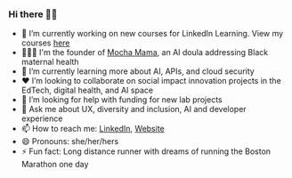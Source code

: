 ### Hi there 👋🏾

- 🔭 I’m currently working on new courses for LinkedIn Learning. View my courses [here](https://www.linkedin.com/learning/instructors/shanae-chapman)
- 👩🏾‍🍼 I'm the founder of [Mocha Mama](https://chatgpt.com/g/g-iDmVvnRln-mocha-mama), an AI doula addressing Black maternal health
- 🌱 I’m currently learning more about AI, APIs, and cloud security
- ❤️ I’m looking to collaborate on social impact innovation projects in the EdTech, digital health, and AI space
- 🤔 I’m looking for help with funding for new lab projects 
- 💬 Ask me about UX, diversity and inclusion, AI and developer experience
- 📫 How to reach me: [LinkedIn](https://www.linkedin.com/in/shanaechapman/), [Website](https://nerdydiva.com/)
- 😄 Pronouns: she/her/hers
- ⚡ Fun fact: Long distance runner with dreams of running the Boston Marathon one day


<!--
**nerdydivashanae/nerdydivashanae** is a ✨ _special_ ✨ repository because its `README.md` (this file) appears on your GitHub profile.

Here are some ideas to get you started:-->

